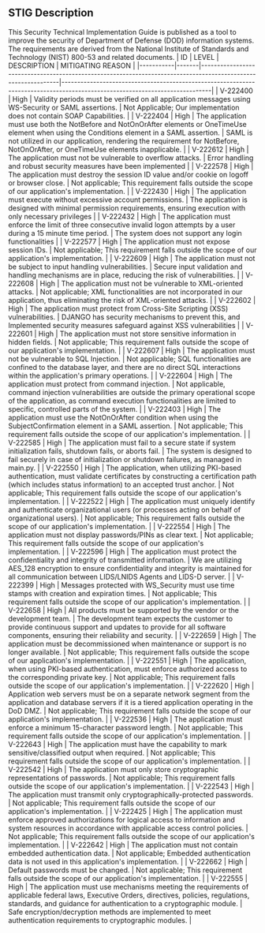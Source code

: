 ## STIG Description
This Security Technical Implementation Guide is published as a tool to improve the security of Department of Defense (DOD) information systems. The requirements are derived from the National Institute of Standards and Technology (NIST) 800-53 and related documents.
| ID        | LEVEL | DESCRIPTION                                                                                                   | MITIGATING REASON                                                                                                            |
|-----------|-------|---------------------------------------------------------------------------------------------------------------|-----------------------------------------------------------------------------------------------------------------------------|
| V-222400  | High  | Validity periods must be verified on all application messages using WS-Security or SAML assertions.           | Not Applicable; Our implementation does not contain SOAP Capabilities.                                                      |
| V-222404  | High  | The application must use both the NotBefore and NotOnOrAfter elements or OneTimeUse element when using the Conditions element in a SAML assertion. | SAML is not utilized in our application, rendering the requirement for NotBefore, NotOnOrAfter, or OneTimeUse elements inapplicable. |
| V-222612  | High  | The application must not be vulnerable to overflow attacks.                                                   | Error handling and robust security measures have been implemented                                                            |
| V-222578  | High  | The application must destroy the session ID value and/or cookie on logoff or browser close.                   | Not applicable; This requirement falls outside the scope of our application's implementation.            |
| V-222430  | High  | The application must execute without excessive account permissions.                                           | The application is designed with minimal permission requirements, ensuring execution with only necessary privileges |
| V-222432  | High  | The application must enforce the limit of three consecutive invalid logon attempts by a user during a 15 minute time period. | The system does not support any login functionalities |
| V-222577  | High  | The application must not expose session IDs. | Not applicable; This requirement falls outside the scope of our application's implementation. |
| V-222609  | High  | The application must not be subject to input handling vulnerabilities. | Secure input validation and handling mechanisms are in place, reducing the risk of vulnerabilities. |
| V-222608  | High  | The application must not be vulnerable to XML-oriented attacks. | Not applicable; XML functionalities are not incorporated in our application, thus eliminating the risk of XML-oriented attacks. |
| V-222602  | High  | The application must protect from Cross-Site Scripting (XSS) vulnerabilities. | DJANGO has security mechanisms to prevent this, and Implemented security measures safeguard against XSS vulnerabilities |
| V-222601  | High  | The application must not store sensitive information in hidden fields. | Not applicable; This requirement falls outside the scope of our application's implementation. |
| V-222607  | High  | The application must not be vulnerable to SQL Injection. | Not applicable; SQL functionalities are confined to the database layer, and there are no direct SQL interactions within the application's primary operations. |
| V-222604  | High  | The application must protect from command injection. | Not applicable, command injection vulnerabilities are outside the primary operational scope of the application, as command execution functionalities are limited to specific, controlled parts of the system. |
| V-222403  | High  | The application must use the NotOnOrAfter condition when using the SubjectConfirmation element in a SAML assertion. | Not applicable; This requirement falls outside the scope of our application's implementation. |
| V-222585  | High  | The application must fail to a secure state if system initialization fails, shutdown fails, or aborts fail. | The system is designed to fail securely in case of initialization or shutdown failures, as managed in main.py. |
| V-222550  | High  | The application, when utilizing PKI-based authentication, must validate certificates by constructing a certification path (which includes status information) to an accepted trust anchor. | Not applicable; This requirement falls outside the scope of our application's implementation. |
| V-222522  | High  | The application must uniquely identify and authenticate organizational users (or processes acting on behalf of organizational users). | Not applicable; This requirement falls outside the scope of our application's implementation. |
| V-222554  | High  | The application must not display passwords/PINs as clear text. | Not applicable; This requirement falls outside the scope of our application's implementation. |
| V-222596  | High  | The application must protect the confidentiality and integrity of transmitted information. | We are utilizing AES_128 encryption to ensure confidentiality and integrity is maintained for all communication between LIDS/LNIDS Agents and LIDS-D server. |
| V-222399  | High  | Messages protected with WS_Security must use time stamps with creation and expiration times. | Not applicable; This requirement falls outside the scope of our application's implementation. |
| V-222658  | High  | All products must be supported by the vendor or the development team. | The development team expects the customer to provide continuous support and updates to provide for all software components, ensuring their reliability and security. |
| V-222659  | High  | The application must be decommissioned when maintenance or support is no longer available. | Not applicable; This requirement falls outside the scope of our application's implementation. |
| V-222551  | High  | The application, when using PKI-based authentication, must enforce authorized access to the corresponding private key. | Not applicable; This requirement falls outside the scope of our application's implementation. |
| V-222620  | High  | Application web servers must be on a separate network segment from the application and database servers if it is a tiered application operating in the DoD DMZ. | Not applicable; This requirement falls outside the scope of our application's implementation. |
| V-222536  | High  | The application must enforce a minimum 15-character password length. | Not applicable; This requirement falls outside the scope of our application's implementation. |
| V-222643  | High  | The application must have the capability to mark sensitive/classified output when required. | Not applicable; This requirement falls outside the scope of our application's implementation. |
| V-222542  | High  | The application must only store cryptographic representations of passwords. | Not applicable; This requirement falls outside the scope of our application's implementation. |
| V-222543  | High  | The application must transmit only cryptographically-protected passwords. | Not applicable; This requirement falls outside the scope of our application's implementation. |
| V-222425  | High  | The application must enforce approved authorizations for logical access to information and system resources in accordance with applicable access control policies. | Not applicable; This requirement falls outside the scope of our application's implementation. |
| V-222642  | High  | The application must not contain embedded authentication data. | Not applicable; Embedded authentication data is not used in this application's implementation. |
| V-222662  | High  | Default passwords must be changed. | Not applicable; This requirement falls outside the scope of our application's implementation. |
| V-222555  | High  | The application must use mechanisms meeting the requirements of applicable federal laws, Executive Orders, directives, policies, regulations, standards, and guidance for authentication to a cryptographic module. | Safe encryption/decryption methods are implemented to meet authentication requirements to cryptographic modules. |
